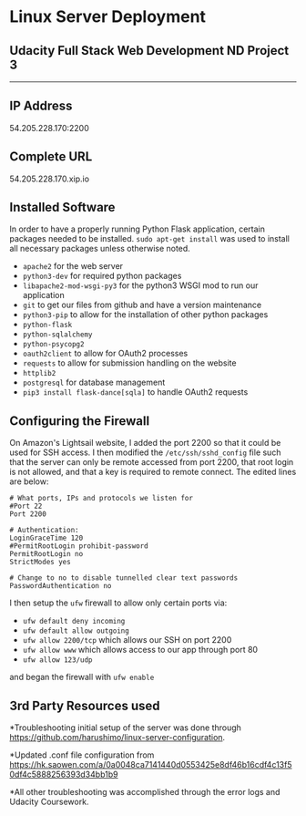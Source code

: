 # Linux Server Deployment
## Udacity Full Stack Web Development ND Project 3

___________________________________________

## IP Address 

54.205.228.170:2200

## Complete URL

54.205.228.170.xip.io

## Installed Software

In order to have a properly running Python Flask application, certain packages needed to be installed. `sudo apt-get install` was used to install all necessary packages unless otherwise noted.

* `apache2` for the web server
* `python3-dev` for required python packages
* `libapache2-mod-wsgi-py3` for the python3 WSGI mod to run our application
* `git` to get our files from github and have a version maintenance
* `python3-pip` to allow for the installation of other python packages
* `python-flask`
* `python-sqlalchemy` 
* `python-psycopg2`
* `oauth2client` to allow for OAuth2 processes
* `requests` to allow for submission handling on the website
* `httplib2`
* `postgresql` for database management
* `pip3 install flask-dance[sqla]` to handle OAuth2 requests

## Configuring the Firewall

On Amazon's Lightsail website, I added the port 2200 so that it could be used for SSH access. I then modified the `/etc/ssh/sshd_config` file such that the server can only be remote accessed from port 2200, that root login is not allowed, and that a key is required to remote connect. The edited lines are below:

```
# What ports, IPs and protocols we listen for
#Port 22
Port 2200

# Authentication:
LoginGraceTime 120
#PermitRootLogin prohibit-password
PermitRootLogin no
StrictModes yes

# Change to no to disable tunnelled clear text passwords
PasswordAuthentication no
```


I then setup the `ufw` firewall to allow only certain ports via:

* `ufw default deny incoming`
* `ufw default allow outgoing`
* `ufw allow 2200/tcp` which allows our SSH on port 2200
* `ufw allow www` which allows access to our app through port 80
* `ufw allow 123/udp`

and began the firewall with `ufw enable`


## 3rd Party Resources used

*Troubleshooting initial setup of the server was done through https://github.com/harushimo/linux-server-configuration.

*Updated .conf file configuration from https://hk.saowen.com/a/0a0048ca7141440d0553425e8df46b16cdf4c13f50df4c5888256393d34bb1b9

*All other troubleshooting was accomplished through the error logs and Udacity Coursework.

